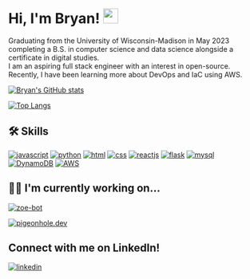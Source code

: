 # Hi, I'm Bryan! <img src="https://media.giphy.com/media/hvRJCLFzcasrR4ia7z/giphy.gif" width="30px"/>
Graduating from the University of Wisconsin-Madison in May 2023 completing a B.S. in computer science and data science alongside a certificate in digital studies.  
I am an aspiring full stack engineer with an interest in open-source. Recently, I have been learning more about DevOps and IaC using AWS.

[![Bryan's GitHub stats](https://github-readme-stats.vercel.app/api?username=bryxli&count_private=true&show_icons=true&theme=dracula)](https://github.com/anuraghazra/github-readme-stats)

[![Top Langs](https://github-readme-stats.vercel.app/api/top-langs/?username=bryxli&theme=dracula)](https://github.com/anuraghazra/github-readme-stats)

## 🛠 Skills
[![javascript](https://img.shields.io/badge/-JavaScript-F7DF1E?logo=javascript&logoColor=white&style=flat)](https://img.shields.io/badge/-JavaScript-F7DF1E?logo=javascript&logoColor=white&style=flat)
[![python](https://img.shields.io/badge/-Python-3776AB?logo=python&logoColor=white&style=flat)](https://img.shields.io/badge/-Python-3776AB?logo=python&logoColor=white&style=flat)
[![html](https://img.shields.io/badge/-HTML-E34F26?logo=html5&logoColor=white&style=flat)](https://img.shields.io/badge/-HTML5-E34F26?logo=html5&logoColor=white&style=flat)
[![css](https://img.shields.io/badge/-CSS-1572B6?logo=css3&logoColor=white&style=flat)](https://img.shields.io/badge/-CSS3-1572B6?logo=css3&logoColor=white&style=flat)
[![reactjs](https://img.shields.io/badge/-ReactJs-61DAFB?logo=react&logoColor=white&style=flat)](https://img.shields.io/badge/-ReactJs-61DAFB?logo=react&logoColor=white&style=flat)
[![flask](https://img.shields.io/badge/-Flask-000000?logo=flask&logoColor=white&style=flat)](https://img.shields.io/badge/-Flask-000000?logo=flask&logoColor=white&style=flat)
[![mysql](https://img.shields.io/badge/-MySQL-4479A1?logo=mysql&logoColor=white&style=flat)](https://img.shields.io/badge/-MySQL-4479A1?logo=mysql&logoColor=white&style=flat)
[![DynamoDB](https://img.shields.io/badge/-DynamoDB-4053D6?logo=amazondynamoDB&logoColor=white&style=flat)](https://img.shields.io/badge/-dynamo-4053D6?logo=amazondynamoDB&logoColor=white&style=flat)
[![AWS](https://img.shields.io/badge/-AWS-232F3E?logo=amazonaws&logoColor=white&style=flat)](https://img.shields.io/badge/-aws-232F3E?logo=amazonaws&logoColor=white&style=flat)

## 👩‍💻 I'm currently working on... 

[![zoe-bot](https://github-readme-stats.vercel.app/api/pin/?username=bryxli&repo=zoe-bot)](https://github.com/bryxli/zoe-bot)


[![pigeonhole.dev](https://github-readme-stats.vercel.app/api/pin/?username=peter-w-bryant&repo=pigeonhole.dev)](https://github.com/peter-w-bryant/pigeonhole.dev)

## Connect with me on LinkedIn!

[![linkedin](https://img.shields.io/badge/LinkedIn-blue?style=for-the-badge&logo=linkedin&logoColor=white)](https://www.linkedin.com/in/bryxli/)
